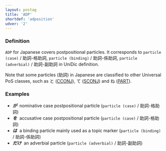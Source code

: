 ```yaml
---
layout: postag
title: 'ADP'
shortdef: 'adposition'
udver: '2'
---
```


### Definition

`ADP` for Japanese covers postpositional particles.  It corresponds to 
`particle (case)` / 助詞-格助詞, `particle (binding)` / 助詞-係助詞, `particle (adverbial)` / 助詞-副助詞
in UniDic definition.

Note that some particles (助詞) in Japanese are classified to other Universal PoS classes, such as と ([CCONJ]()), て ([SCONJ]()) and ね ([PART]()).

### Examples

- _<b>が</b>&nbsp;_ nominative case postpositional particle (`particle (case)` / 助詞-格助詞)
- _<b>を</b>&nbsp;_ accusative case postpositional particle (`particle (case)` / 助詞-格助詞)
- _<b>は</b>&nbsp;_ a binding particle mainly used as a topic marker (`particle (binding)` / 助詞-係助詞)
- _<b>だけ</b>&nbsp;_ an adverbial particle (`particle (adverbial)` / 助詞-副助詞)
<!-- Interlanguage links updated Út zář 29 18:40:43 CEST 2020 -->
